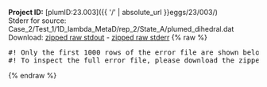 **Project ID:** [plumID:23.003]({{ '/' | absolute_url }}eggs/23/003/)  
Stderr for source:  Case_2/Test_1/1D_lambda_MetaD/rep_2/State_A/plumed_dihedral.dat   
Download: [zipped raw stdout](plumed_dihedral.dat.plumed.stdout.txt.zip) - [zipped raw stderr](plumed_dihedral.dat.plumed.stderr.txt.zip) 
{% raw %}
<pre>
#! Only the first 1000 rows of the error file are shown below
#! To inspect the full error file, please download the zipped raw stderr file above
</pre>
{% endraw %}
